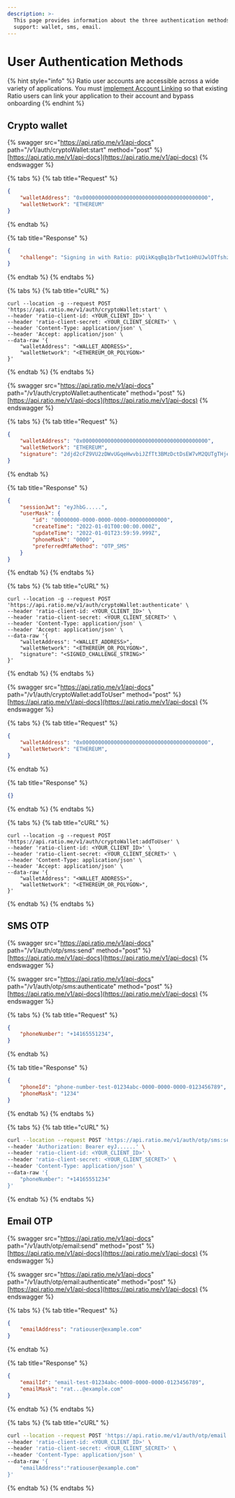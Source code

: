 ```yaml
---
description: >-
  This page provides information about the three authentication methods we
  support: wallet, sms, email.
---
```


# User Authentication Methods

{% hint style="info" %}
Ratio user accounts are accessible across a wide variety of applications. You must [implement Account Linking](../guides/add-a-new-auth-method-to-an-existing-user.md) so that existing Ratio users can link your application to their account and bypass onboarding
{% endhint %}



## Crypto wallet

{% swagger src="https://api.ratio.me/v1/api-docs" path="/v1/auth/cryptoWallet:start" method="post" %}
[https://api.ratio.me/v1/api-docs](https://api.ratio.me/v1/api-docs)
{% endswagger %}

{% tabs %}
{% tab title="Request" %}
```json
{
    "walletAddress": "0x0000000000000000000000000000000000000000",
    "walletNetwork": "ETHEREUM"
}
```
{% endtab %}

{% tab title="Response" %}
```json
{
    "challenge": "Signing in with Ratio: pUQikKqqBq1brTwt1oHhUJwlOTfshzfMEAsJaH7x1MOdN7QMOooFfj-Aujmi7sb0wJnvYqtmZtlszKdH"
}
```
{% endtab %}
{% endtabs %}

{% tabs %}
{% tab title="cURL" %}
```shell
curl --location -g --request POST 'https://api.ratio.me/v1/auth/cryptoWallet:start' \
--header 'ratio-client-id: <YOUR_CLIENT_ID>' \
--header 'ratio-client-secret: <YOUR_CLIENT_SECRET>' \
--header 'Content-Type: application/json' \
--header 'Accept: application/json' \
--data-raw '{
    "walletAddress": "<WALLET_ADDRESS>",
    "walletNetwork": "<ETHEREUM_OR_POLYGON>"
}'
```
{% endtab %}
{% endtabs %}

{% swagger src="https://api.ratio.me/v1/api-docs" path="/v1/auth/cryptoWallet:authenticate" method="post" %}
[https://api.ratio.me/v1/api-docs](https://api.ratio.me/v1/api-docs)
{% endswagger %}

{% tabs %}
{% tab title="Request" %}
```json
{
    "walletAddress": "0x0000000000000000000000000000000000000000",
    "walletNetwork": "ETHEREUM",
    "signature": "2djd2cFZ9VU2zDWvUGqeHwvbiJZfTt3BMzDctDsEW7vM2QUTgTHjeM2rpFX9ZULeic3KptUh5ehipXDFcK5ecYiX"
}
```
{% endtab %}

{% tab title="Response" %}
```json
{
    "sessionJwt": "eyJhbG.....",
    "userMask": {
        "id": "00000000-0000-0000-0000-000000000000",
        "createTime": "2022-01-01T00:00:00.000Z",
        "updateTime": "2022-01-01T23:59:59.999Z",
        "phoneMask": "0000",
        "preferredMfaMethod": "OTP_SMS"
    }
}
```
{% endtab %}
{% endtabs %}

{% tabs %}
{% tab title="cURL" %}
```shell
curl --location -g --request POST 'https://api.ratio.me/v1/auth/cryptoWallet:authenticate' \
--header 'ratio-client-id: <YOUR_CLIENT_ID>' \
--header 'ratio-client-secret: <YOUR_CLIENT_SECRET>' \
--header 'Content-Type: application/json' \
--header 'Accept: application/json' \
--data-raw '{
    "walletAddress": "<WALLET_ADDRESS>",
    "walletNetwork": "<ETHEREUM_OR_POLYGON>",
    "signature": "<SIGNED_CHALLENGE_STRING>"
}'
```
{% endtab %}
{% endtabs %}

{% swagger src="https://api.ratio.me/v1/api-docs" path="/v1/auth/cryptoWallet:addToUser" method="post" %}
[https://api.ratio.me/v1/api-docs](https://api.ratio.me/v1/api-docs)
{% endswagger %}

{% tabs %}
{% tab title="Request" %}
```json
{
    "walletAddress": "0x0000000000000000000000000000000000000000",
    "walletNetwork": "ETHEREUM",
}
```
{% endtab %}

{% tab title="Response" %}
```json
{}
```
{% endtab %}
{% endtabs %}

{% tabs %}
{% tab title="cURL" %}
```shell
curl --location -g --request POST 'https://api.ratio.me/v1/auth/cryptoWallet:addToUser' \
--header 'ratio-client-id: <YOUR_CLIENT_ID>' \
--header 'ratio-client-secret: <YOUR_CLIENT_SECRET>' \
--header 'Content-Type: application/json' \
--header 'Accept: application/json' \
--data-raw '{
    "walletAddress": "<WALLET_ADDRESS>",
    "walletNetwork": "<ETHEREUM_OR_POLYGON>",
}'
```
{% endtab %}
{% endtabs %}

## SMS OTP

{% swagger src="https://api.ratio.me/v1/api-docs" path="/v1/auth/otp/sms:send" method="post" %}
[https://api.ratio.me/v1/api-docs](https://api.ratio.me/v1/api-docs)
{% endswagger %}

{% swagger src="https://api.ratio.me/v1/api-docs" path="/v1/auth/otp/sms:authenticate" method="post" %}
[https://api.ratio.me/v1/api-docs](https://api.ratio.me/v1/api-docs)
{% endswagger %}

{% tabs %}
{% tab title="Request" %}
```json
{
    "phoneNumber": "+14165551234",
}
```
{% endtab %}

{% tab title="Response" %}
```json
{
    "phoneId": "phone-number-test-01234abc-0000-0000-0000-0123456789",
    "phoneMask": "1234"
}
```
{% endtab %}
{% endtabs %}

{% tabs %}
{% tab title="cURL" %}
```bash
curl --location --request POST 'https://api.ratio.me/v1/auth/otp/sms:send' \
--header 'Authorization: Bearer eyJ......' \
--header 'ratio-client-id: <YOUR_CLIENT_ID>' \
--header 'ratio-client-secret: <YOUR_CLIENT_SECRET>' \
--header 'Content-Type: application/json' \
--data-raw '{
    "phoneNumber": "+14165551234"
}'
```
{% endtab %}
{% endtabs %}

## Email OTP

{% swagger src="https://api.ratio.me/v1/api-docs" path="/v1/auth/otp/email:send" method="post" %}
[https://api.ratio.me/v1/api-docs](https://api.ratio.me/v1/api-docs)
{% endswagger %}

{% swagger src="https://api.ratio.me/v1/api-docs" path="/v1/auth/otp/email:authenticate" method="post" %}
[https://api.ratio.me/v1/api-docs](https://api.ratio.me/v1/api-docs)
{% endswagger %}

{% tabs %}
{% tab title="Request" %}
```json
{
    "emailAddress": "ratiouser@example.com"
}
```


{% endtab %}

{% tab title="Response" %}
```json
{
    "emailId": "email-test-01234abc-0000-0000-0000-0123456789",
    "emailMask": "rat...@example.com"
}
```
{% endtab %}
{% endtabs %}

{% tabs %}
{% tab title="cURL" %}
```bash
curl --location --request POST 'https://api.ratio.me/v1/auth/otp/email:send' \
--header 'ratio-client-id: <YOUR_CLIENT_ID>' \
--header 'ratio-client-secret: <YOUR_CLIENT_SECRET>' \
--header 'Content-Type: application/json' \
--data-raw '{
    "emailAddress":"ratiouser@example.com"
}'
```


{% endtab %}
{% endtabs %}

